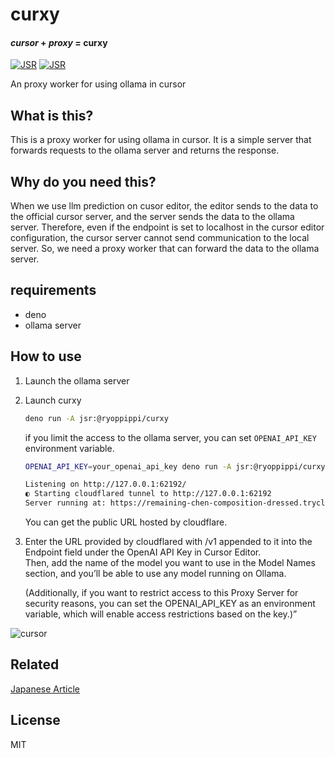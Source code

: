 # curxy

#### _cursor_ + _proxy_ = **curxy**

[![JSR](https://jsr.io/badges/@ryoppippi/curxy)](https://jsr.io/@ryoppippi/curxy)
[![JSR](https://jsr.io/badges/@ryoppippi/curxy/score)](https://jsr.io/@ryoppippi/curxy)

An proxy worker for using ollama in cursor

## What is this?

This is a proxy worker for using ollama in cursor. It is a simple server that
forwards requests to the ollama server and returns the response.

## Why do you need this?

When we use llm prediction on cusor editor, the editor sends to the data to the
official cursor server, and the server sends the data to the ollama server.
Therefore, even if the endpoint is set to localhost in the cursor editor
configuration, the cursor server cannot send communication to the local server.
So, we need a proxy worker that can forward the data to the ollama server.

## requirements

- deno
- ollama server

## How to use

1. Launch the ollama server

2. Launch curxy

   ```sh
   deno run -A jsr:@ryoppippi/curxy
   ```

   if you limit the access to the ollama server, you can set `OPENAI_API_KEY`
   environment variable.

   ```bash
   OPENAI_API_KEY=your_openai_api_key deno run -A jsr:@ryoppippi/curxy

   Listening on http://127.0.0.1:62192/
   ◐ Starting cloudflared tunnel to http://127.0.0.1:62192                                                                                                                                                                                                                                                           5:39:59 PM
   Server running at: https://remaining-chen-composition-dressed.trycloudflare.com
   ```

   You can get the public URL hosted by cloudflare.

3. Enter the URL provided by cloudflared with /v1 appended to it into the
   Endpoint field under the OpenAI API Key in Cursor Editor.\
   Then, add the name of the model you want to use in the Model Names section,
   and you’ll be able to use any model running on Ollama.

   (Additionally, if you want to restrict access to this Proxy Server for
   security reasons, you can set the OPENAI_API_KEY as an environment variable,
   which will enable access restrictions based on the key.)”

![cursor](https://github.com/user-attachments/assets/83a54310-0728-49d8-8c3f-b31e0d8e3e1b)

## Related

[Japanese Article](https://zenn.dev/ryoppippi/articles/02c618452a1c9f)

## License

MIT
